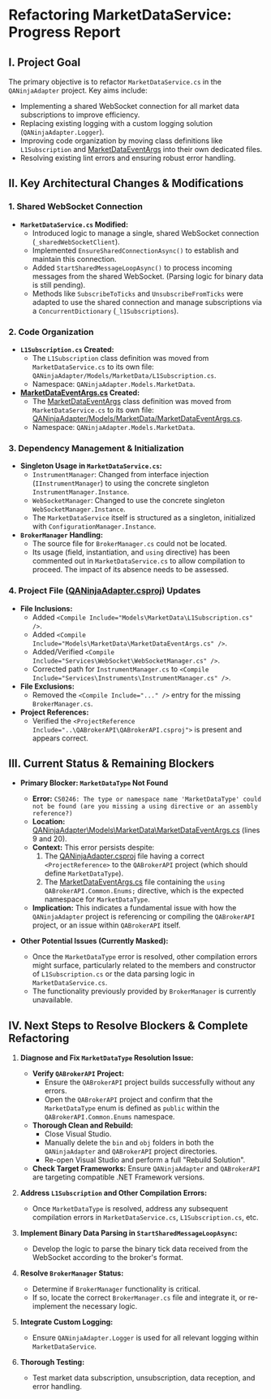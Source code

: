 # Refactoring MarketDataService: Progress Report

## I. Project Goal
The primary objective is to refactor `MarketDataService.cs` in the `QANinjaAdapter` project. Key aims include:
- Implementing a shared WebSocket connection for all market data subscriptions to improve efficiency.
- Replacing existing logging with a custom logging solution (`QANinjaAdapter.Logger`).
- Improving code organization by moving class definitions like `L1Subscription` and [MarketDataEventArgs](cci:2://file:///c:/Users/Hello/CascadeProjects/zerodha_adapter/QANinjaAdapter/Models/MarketData/MarketDataEventArgs.cs:5:4-28:5) into their own dedicated files.
- Resolving existing lint errors and ensuring robust error handling.

## II. Key Architectural Changes & Modifications

### 1. Shared WebSocket Connection
- **`MarketDataService.cs` Modified:**
    - Introduced logic to manage a single, shared WebSocket connection (`_sharedWebSocketClient`).
    - Implemented `EnsureSharedConnectionAsync()` to establish and maintain this connection.
    - Added `StartSharedMessageLoopAsync()` to process incoming messages from the shared WebSocket. (Parsing logic for binary data is still pending).
    - Methods like `SubscribeToTicks` and `UnsubscribeFromTicks` were adapted to use the shared connection and manage subscriptions via a `ConcurrentDictionary` (`_l1Subscriptions`).

### 2. Code Organization
- **`L1Subscription.cs` Created:**
    - The `L1Subscription` class definition was moved from `MarketDataService.cs` to its own file: `QANinjaAdapter/Models/MarketData/L1Subscription.cs`.
    - Namespace: `QANinjaAdapter.Models.MarketData`.
- **[MarketDataEventArgs.cs](cci:7://file:///c:/Users/Hello/CascadeProjects/zerodha_adapter/QANinjaAdapter/Models/MarketData/MarketDataEventArgs.cs:0:0-0:0) Created:**
    - The [MarketDataEventArgs](cci:2://file:///c:/Users/Hello/CascadeProjects/zerodha_adapter/QANinjaAdapter/Models/MarketData/MarketDataEventArgs.cs:5:4-28:5) class definition was moved from `MarketDataService.cs` to its own file: [QANinjaAdapter/Models/MarketData/MarketDataEventArgs.cs](cci:7://file:///c:/Users/Hello/CascadeProjects/zerodha_adapter/QANinjaAdapter/Models/MarketData/MarketDataEventArgs.cs:0:0-0:0).
    - Namespace: `QANinjaAdapter.Models.MarketData`.

### 3. Dependency Management & Initialization
- **Singleton Usage in `MarketDataService.cs`:**
    - `InstrumentManager`: Changed from interface injection (`IInstrumentManager`) to using the concrete singleton `InstrumentManager.Instance`.
    - `WebSocketManager`: Changed to use the concrete singleton `WebSocketManager.Instance`.
    - The `MarketDataService` itself is structured as a singleton, initialized with `ConfigurationManager.Instance`.
- **`BrokerManager` Handling:**
    - The source file for `BrokerManager.cs` could not be located.
    - Its usage (field, instantiation, and `using` directive) has been commented out in `MarketDataService.cs` to allow compilation to proceed. The impact of its absence needs to be assessed.

### 4. Project File ([QANinjaAdapter.csproj](cci:7://file:///c:/Users/Hello/CascadeProjects/zerodha_adapter/QANinjaAdapter/QANinjaAdapter.csproj:0:0-0:0)) Updates
- **File Inclusions:**
    - Added `<Compile Include="Models\MarketData\L1Subscription.cs" />`.
    - Added `<Compile Include="Models\MarketData\MarketDataEventArgs.cs" />`.
    - Added/Verified `<Compile Include="Services\WebSocket\WebSocketManager.cs" />`.
    - Corrected path for `InstrumentManager.cs` to `<Compile Include="Services\Instruments\InstrumentManager.cs" />`.
- **File Exclusions:**
    - Removed the `<Compile Include="..." />` entry for the missing `BrokerManager.cs`.
- **Project References:**
    - Verified the `<ProjectReference Include="..\QABrokerAPI\QABrokerAPI.csproj">` is present and appears correct.

## III. Current Status & Remaining Blockers

- **Primary Blocker: `MarketDataType` Not Found**
    - **Error:** `CS0246: The type or namespace name 'MarketDataType' could not be found (are you missing a using directive or an assembly reference?)`
    - **Location:** [QANinjaAdapter\Models\MarketData\MarketDataEventArgs.cs](cci:7://file:///c:/Users/Hello/CascadeProjects/zerodha_adapter/QANinjaAdapter/Models/MarketData/MarketDataEventArgs.cs:0:0-0:0) (lines 9 and 20).
    - **Context:** This error persists despite:
        1.  The [QANinjaAdapter.csproj](cci:7://file:///c:/Users/Hello/CascadeProjects/zerodha_adapter/QANinjaAdapter/QANinjaAdapter.csproj:0:0-0:0) file having a correct `<ProjectReference>` to the `QABrokerAPI` project (which should define `MarketDataType`).
        2.  The [MarketDataEventArgs.cs](cci:7://file:///c:/Users/Hello/CascadeProjects/zerodha_adapter/QANinjaAdapter/Models/MarketData/MarketDataEventArgs.cs:0:0-0:0) file containing the `using QABrokerAPI.Common.Enums;` directive, which is the expected namespace for `MarketDataType`.
    - **Implication:** This indicates a fundamental issue with how the `QANinjaAdapter` project is referencing or compiling the `QABrokerAPI` project, or an issue within `QABrokerAPI` itself.

- **Other Potential Issues (Currently Masked):**
    - Once the `MarketDataType` error is resolved, other compilation errors might surface, particularly related to the members and constructor of `L1Subscription.cs` or the data parsing logic in `MarketDataService.cs`.
    - The functionality previously provided by `BrokerManager` is currently unavailable.

## IV. Next Steps to Resolve Blockers & Complete Refactoring

1.  **Diagnose and Fix `MarketDataType` Resolution Issue:**
    *   **Verify `QABrokerAPI` Project:**
        *   Ensure the `QABrokerAPI` project builds successfully without any errors.
        *   Open the `QABrokerAPI` project and confirm that the `MarketDataType` enum is defined as `public` within the `QABrokerAPI.Common.Enums` namespace.
    *   **Thorough Clean and Rebuild:**
        *   Close Visual Studio.
        *   Manually delete the `bin` and `obj` folders in both the `QANinjaAdapter` and `QABrokerAPI` project directories.
        *   Re-open Visual Studio and perform a full "Rebuild Solution".
    *   **Check Target Frameworks:** Ensure `QANinjaAdapter` and `QABrokerAPI` are targeting compatible .NET Framework versions.

2.  **Address `L1Subscription` and Other Compilation Errors:**
    *   Once `MarketDataType` is resolved, address any subsequent compilation errors in `MarketDataService.cs`, `L1Subscription.cs`, etc.

3.  **Implement Binary Data Parsing in `StartSharedMessageLoopAsync`:**
    *   Develop the logic to parse the binary tick data received from the WebSocket according to the broker's format.

4.  **Resolve `BrokerManager` Status:**
    *   Determine if `BrokerManager` functionality is critical.
    *   If so, locate the correct `BrokerManager.cs` file and integrate it, or re-implement the necessary logic.

5.  **Integrate Custom Logging:**
    *   Ensure `QANinjaAdapter.Logger` is used for all relevant logging within `MarketDataService`.

6.  **Thorough Testing:**
    *   Test market data subscription, unsubscription, data reception, and error handling.
